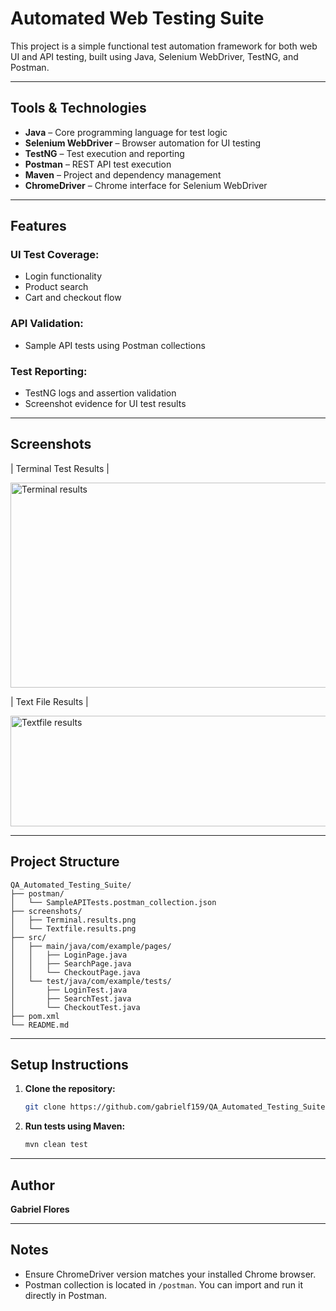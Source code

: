 # Automated Web Testing Suite

This project is a simple functional test automation framework for both web UI and API testing, built using Java, Selenium WebDriver, TestNG, and Postman.

---

## Tools & Technologies

- **Java** – Core programming language for test logic  
- **Selenium WebDriver** – Browser automation for UI testing  
- **TestNG** – Test execution and reporting  
- **Postman** – REST API test execution  
- **Maven** – Project and dependency management  
- **ChromeDriver** – Chrome interface for Selenium WebDriver  

---

## Features

### UI Test Coverage:
- Login functionality
- Product search
- Cart and checkout flow

### API Validation:
- Sample API tests using Postman collections

### Test Reporting:
- TestNG logs and assertion validation
- Screenshot evidence for UI test results

---

##  Screenshots

| Terminal Test Results |

<img width="1600" height="328" alt="Terminal results" src="https://github.com/user-attachments/assets/0c429797-1dba-49bb-b517-8583cdcfb3dc" />

| Text File Results |

<img width="977" height="177" alt="Textfile results" src="https://github.com/user-attachments/assets/272fac57-bce0-42f3-81ec-458d271ef435" />


---

## Project Structure

```
QA_Automated_Testing_Suite/
├── postman/
│   └── SampleAPITests.postman_collection.json
├── screenshots/
│   ├── Terminal.results.png
│   └── Textfile.results.png
├── src/
│   ├── main/java/com/example/pages/
│   │   ├── LoginPage.java
│   │   ├── SearchPage.java
│   │   └── CheckoutPage.java
│   └── test/java/com/example/tests/
│       ├── LoginTest.java
│       ├── SearchTest.java
│       └── CheckoutTest.java
├── pom.xml
└── README.md
```

---

## Setup Instructions

1. **Clone the repository:**
   ```bash
   git clone https://github.com/gabrielf159/QA_Automated_Testing_Suite.git
   ```

2. **Run tests using Maven:**
   ```bash
   mvn clean test
   ```

---

## Author

**Gabriel Flores**

---

## Notes

- Ensure ChromeDriver version matches your installed Chrome browser.  
- Postman collection is located in `/postman`. You can import and run it directly in Postman.
